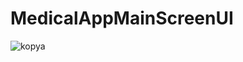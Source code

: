 # MedicalAppMainScreenUI
![kopya](https://user-images.githubusercontent.com/98759759/195077494-52d02bfe-0ce8-4fa5-8a2d-7f62ab398609.jpg)
